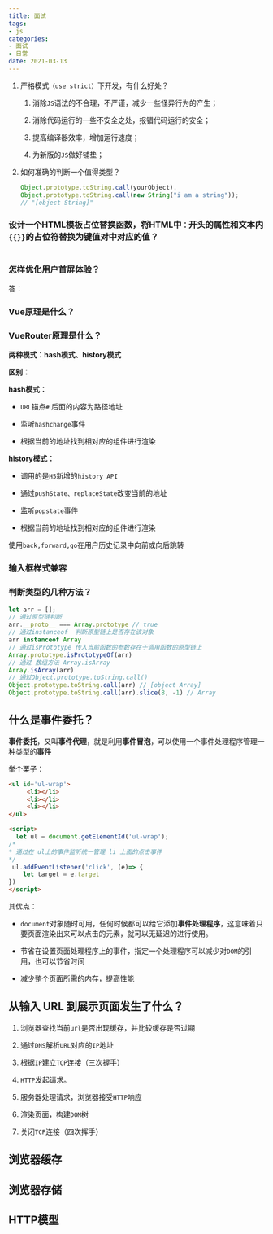 ```yaml
---
title: 面试
tags:
- js
categories:
- 面试
- 日常
date: 2021-03-13
---
```


1. 严格模式`（use strict）`下开发，有什么好处？
   
   1. 消除`JS`语法的不合理，不严谨，减少一些怪异行为的产生；
   
   2. 消除代码运行的一些不安全之处，报错代码运行的安全；
   
   3. 提高编译器效率，增加运行速度；
   
   4. 为新版的`JS`做好铺垫；

2. 如何准确的判断一个值得类型？
   
   ```js
   Object.prototype.toString.call(yourObject).
   Object.prototype.toString.call(new String("i am a string"));
   // "[object String]"
   ```

### 设计一个HTML模板占位替换函数，将HTML中`：`开头的属性和文本内`{{}}`的占位符替换为键值对中对应的值？

```js

```

### 怎样优化用户首屏体验？

答：

### Vue原理是什么？

### VueRouter原理是什么？

**两种模式：hash模式、history模式**

**区别：**

**hash模式：**

- `URL`锚点`#` 后面的内容为路径地址

- 监听`hashchange`事件

- 根据当前的地址找到相对应的组件进行渲染

**history模式：**

- 调用的是`H5`新增的`history API`

- 通过`pushState、replaceState`改变当前的地址

- 监听`popstate`事件

- 根据当前的地址找到相对应的组件进行渲染

使用`back,forward,go`在用户历史记录中向前或向后跳转

### 输入框样式兼容

### 判断类型的几种方法？

```js
let arr = [];
// 通过原型链判断
arr.__proto__ === Array.prototype // true
// 通过instanceof  判断原型链上是否存在该对象
arr instanceof Array 
// 通过isPrototype 传入当前函数的参数存在于调用函数的原型链上
Array.prototype.isPrototypeOf(arr)
// 通过 数组方法 Array.isArray
Array.isArray(arr)
// 通过Object.prototype.toString.call()
Object.prototype.toString.call(arr) // [object Array]
Object.prototype.toString.call(arr).slice(8, -1) // Array
```

## 什么是事件委托？

**事件委托**，又叫**事件代理**，就是利用**事件冒泡**，可以使用一个事件处理程序管理一种类型的**事件**

举个栗子：

```html
<ul id='ul-wrap'>
     <li></li>
     <li></li>
     <li></li>
</ul>

<script>
  let ul = document.getElementId('ul-wrap');
/*
* 通过在 ul上的事件监听统一管理 li 上面的点击事件
*/
 ul.addEventListener('click', (e)=> {
    let target = e.target
})
</script>
```

其优点：

- `document`对象随时可用，任何时候都可以给它添加**事件处理程序**，这意味着只要页面渲染出来可以点击的元素，就可以无延迟的进行使用。

- 节省在设置页面处理程序上的事件，指定一个处理程序可以减少对`DOM`的引用，也可以节省时间

- 减少整个页面所需的内存，提高性能

## 从输入 URL 到展示页面发生了什么？

1. 浏览器查找当前`url`是否出现缓存，并比较缓存是否过期

2. 通过`DNS`解析`URL`对应的`IP`地址

3. 根据`IP`建立`TCP`连接（三次握手）

4. `HTTP`发起请求。

5. 服务器处理请求，浏览器接受`HTTP`响应

6. 渲染页面，构建`DOM`树

7. 关闭`TCP`连接（四次挥手）

## 浏览器缓存

## 浏览器存储

## HTTP模型
